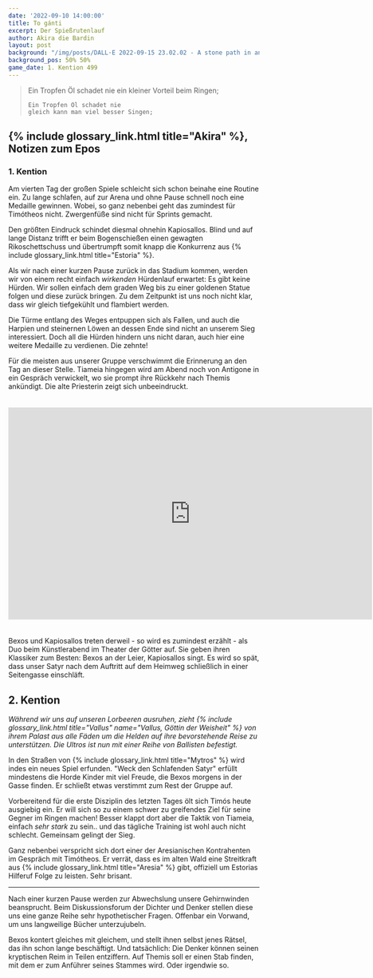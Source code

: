 ```yaml
---
date: '2022-09-10 14:00:00'
title: To gánti
excerpt: Der Spießrutenlauf
author: Akira die Bardin
layout: post
background: "/img/posts/DALL·E 2022-09-15 23.02.02 - A stone path in an arena covered in sand. The path leads straight to a golden statue illuminated by background light, but the path is guarded with col.png"
background_pos: 50% 50%
game_date: 1. Kention 499
---
```


<div class="rhyme">
  <blockquote>
    Ein Tropfen Öl schadet nie
    ein kleiner Vorteil beim Ringen;

    Ein Tropfen Öl schadet nie
    gleich kann man viel besser Singen;
  </blockquote>
</div>

## {% include glossary_link.html title="Akira" %}, Notizen zum Epos

### 1. Kention

Am vierten Tag der großen Spiele schleicht sich schon beinahe eine Routine ein. Zu lange schlafen, auf zur Arena und ohne Pause schnell noch eine Medaille gewinnen. Wobei, so ganz nebenbei geht das zumindest für Timótheos nicht. Zwergenfüße sind nicht für Sprints gemacht.

Den größten Eindruck schindet diesmal ohnehin Kapiosallos. Blind und auf lange Distanz trifft er beim Bogenschießen einen gewagten Rikoschettschuss und übertrumpft somit knapp die Konkurrenz aus {% include glossary_link.html title="Estoria" %}.

<dall-emage style='--image-url: url("/img/posts/DALL·E 2022-09-15 22.58.18.png");'></dall-emage>

Als wir nach einer kurzen Pause zurück in das Stadium kommen, werden wir von einem recht einfach _wirkenden_ Hürdenlauf erwartet: Es gibt keine Hürden. Wir sollen einfach dem graden Weg bis zu einer goldenen Statue folgen und diese zurück bringen. Zu dem Zeitpunkt ist uns noch nicht klar, dass wir gleich tiefgekühlt und flambiert werden.

Die Türme entlang des Weges entpuppen sich als Fallen, und auch die Harpien und steinernen Löwen an dessen Ende sind nicht an unserem Sieg interessiert. Doch all die Hürden hindern uns nicht daran, auch hier eine weitere Medaille zu verdienen. Die zehnte!

Für die meisten aus unserer Gruppe verschwimmt die Erinnerung an den Tag an dieser Stelle. Tiameia hingegen wird am Abend noch von Antigone in ein Gespräch verwickelt, wo sie prompt ihre Rückkehr nach Themis ankündigt. Die alte Priesterin zeigt sich unbeeindruckt.

<iframe src="https://www.youtube-nocookie.com/embed/zDgYN5qeG4Y?loop=1&amp;playlist=zDgYN5qeG4Y&amp;modestbranding=1&amp;showinfo=0&amp;start=2" title="Flatt &amp; Scruggs - Roll In My Sweet Baby's Arms" allow="accelerometer; autoplay; clipboard-write; encrypted-media; gyroscope; picture-in-picture" allowfullscreen="" width="730" height="425" frameborder="0" style="margin: 20px 0;"></iframe>

Bexos und Kapiosallos treten derweil - so wird es zumindest erzählt - als Duo beim Künstlerabend im Theater der Götter auf. Sie geben ihren Klassiker zum Besten: Bexos an der Leier, Kapiosallos singt. Es wird so spät, dass unser Satyr nach dem Auftritt auf dem Heimweg schließlich in einer Seitengasse einschläft.

## 2. Kention

_Während wir uns auf unseren Lorbeeren ausruhen, zieht {% include glossary_link.html title="Vallus" name="Vallus, Göttin der Weisheit" %} von ihrem Palast aus alle Fäden um die Helden auf ihre bevorstehende Reise zu unterstützen. Die Ultros ist nun mit einer Reihe von Ballisten befestigt._

In den Straßen von {% include glossary_link.html title="Mytros" %} wird indes ein neues Spiel erfunden. "Weck den Schlafenden Satyr" erfüllt mindestens die Horde Kinder mit viel Freude, die Bexos morgens in der Gasse finden. Er schließt etwas verstimmt zum Rest der Gruppe auf.

<dall-emage style='--image-url: url("/img/posts/DALL·E 2022-09-15 22.56.49 - A drunk satyr sleeping in the midst of an alley which is being woken up by a group if interested kids with the first light of the day, digital art.png");'></dall-emage>

Vorbereitend für die erste Disziplin des letzten Tages ölt sich Timós heute ausgiebig ein. Er will sich so zu einem schwer zu greifendes Ziel für seine Gegner im Ringen machen! Besser klappt dort aber die Taktik von Tiameia, einfach _sehr stark_ zu sein.. und das tägliche Training ist wohl auch nicht schlecht. Gemeinsam gelingt der Sieg.

Ganz nebenbei verspricht sich dort einer der Aresianischen Kontrahenten im Gespräch mit Timótheos. Er verrät, dass es im alten Wald eine Streitkraft aus {% include glossary_link.html title="Aresia" %} gibt, offiziell um Estorias Hilferuf Folge zu leisten. Sehr brisant.

---

Nach einer kurzen Pause werden zur Abwechslung unsere Gehirnwinden beansprucht. Beim Diskussionsforum der Dichter und Denker stellen diese uns eine ganze Reihe sehr hypothetischer Fragen. Offenbar ein Vorwand, um uns langweilige Bücher unterzujubeln.

Bexos kontert gleiches mit gleichem, und stellt ihnen selbst jenes Rätsel, das ihn schon lange beschäftigt. Und tatsächlich: Die Denker können seinen kryptischen Reim in Teilen entziffern. Auf Themis soll er einen Stab finden, mit dem er zum Anführer seines Stammes wird. Oder irgendwie so.
